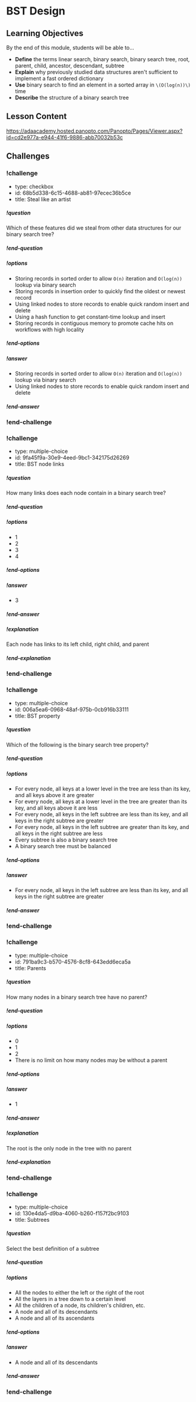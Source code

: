 # BST Design

## Learning Objectives

By the end of this module, students will be able to...

- **Define** the terms linear search, binary search, binary search tree, root, parent, child, ancestor, descendant, subtree
- **Explain** why previously studied data structures aren't sufficient to implement a fast ordered dictionary
- **Use** binary search to find an element in a sorted array in `\(O(log(n))\)` time
- **Describe** the structure of a binary search tree

## Lesson Content

https://adaacademy.hosted.panopto.com/Panopto/Pages/Viewer.aspx?id=cd2e977a-e944-41f6-9886-abb70032b53c

## Challenges


<!-- >>>>>>>>>>>>>>>>>>>>>> BEGIN CHALLENGE >>>>>>>>>>>>>>>>>>>>>> -->
<!-- Replace everything in square brackets [] and remove brackets  -->

### !challenge

* type: checkbox
* id: 68b5d338-6c15-4688-ab81-97ecec36b5ce
* title: Steal like an artist
<!-- * points: [1] (optional, the number of points for scoring as a checkpoint) -->
<!-- * topics: [python, pandas] (optional the topics for analyzing points) -->

##### !question

Which of these features did we steal from other data structures for our binary search tree?

##### !end-question

##### !options

* Storing records in sorted order to allow `O(n)` iteration and `O(log(n))` lookup via binary search
* Storing records in insertion order to quickly find the oldest or newest record
* Using linked nodes to store records to enable quick random insert and delete
* Using a hash function to get constant-time lookup and insert
* Storing records in contiguous memory to promote cache hits on workflows with high locality

##### !end-options

##### !answer

* Storing records in sorted order to allow `O(n)` iteration and `O(log(n))` lookup via binary search
* Using linked nodes to store records to enable quick random insert and delete

##### !end-answer

<!-- other optional sections -->
<!-- !hint - !end-hint (markdown, users can see after a failed attempt) -->
<!-- !rubric - !end-rubric (markdown, instructors can see while scoring a checkpoint) -->
<!-- !explanation - !end-explanation (markdown, students can see after answering correctly) -->

### !end-challenge

<!-- ======================= END CHALLENGE ======================= -->
<!-- >>>>>>>>>>>>>>>>>>>>>> BEGIN CHALLENGE >>>>>>>>>>>>>>>>>>>>>> -->
<!-- Replace everything in square brackets [] and remove brackets  -->

### !challenge

* type: multiple-choice
* id: 9fa45f9a-30e9-4eed-9bc1-342175d26269
* title: BST node links
<!-- * points: [1] (optional, the number of points for scoring as a checkpoint) -->
<!-- * topics: [python, pandas] (optional the topics for analyzing points) -->

##### !question

How many links does each node contain in a binary search tree?

##### !end-question

##### !options

* 1
* 2
* 3
* 4

##### !end-options

##### !answer

* 3

##### !end-answer

##### !explanation

Each node has links to its left child, right child, and parent

##### !end-explanation

<!-- other optional sections -->
<!-- !hint - !end-hint (markdown, users can see after a failed attempt) -->
<!-- !rubric - !end-rubric (markdown, instructors can see while scoring a checkpoint) -->
<!-- !explanation - !end-explanation (markdown, students can see after answering correctly) -->

### !end-challenge

<!-- ======================= END CHALLENGE ======================= -->
<!-- >>>>>>>>>>>>>>>>>>>>>> BEGIN CHALLENGE >>>>>>>>>>>>>>>>>>>>>> -->
<!-- Replace everything in square brackets [] and remove brackets  -->

### !challenge

* type: multiple-choice
* id: 006a5ea6-0968-48af-975b-0cb916b33111
* title: BST property
<!-- * points: [1] (optional, the number of points for scoring as a checkpoint) -->
<!-- * topics: [python, pandas] (optional the topics for analyzing points) -->

##### !question

Which of the following is the binary search tree property?

##### !end-question

##### !options

* For every node, all keys at a lower level in the tree are less than its key, and all keys above it are greater
* For every node, all keys at a lower level in the tree are greater than its key, and all keys above it are less
* For every node, all keys in the left subtree are less than its key, and all keys in the right subtree are greater
* For every node, all keys in the left subtree are greater than its key, and all keys in the right subtree are less
* Every subtree is also a binary search tree
* A binary search tree must be balanced

##### !end-options

##### !answer

* For every node, all keys in the left subtree are less than its key, and all keys in the right subtree are greater

##### !end-answer

<!-- other optional sections -->
<!-- !hint - !end-hint (markdown, users can see after a failed attempt) -->
<!-- !rubric - !end-rubric (markdown, instructors can see while scoring a checkpoint) -->
<!-- !explanation - !end-explanation (markdown, students can see after answering correctly) -->

### !end-challenge

<!-- ======================= END CHALLENGE ======================= -->
<!-- >>>>>>>>>>>>>>>>>>>>>> BEGIN CHALLENGE >>>>>>>>>>>>>>>>>>>>>> -->
<!-- Replace everything in square brackets [] and remove brackets  -->

### !challenge

* type: multiple-choice
* id: 791ba9c3-b570-4576-8cf8-643edd6eca5a
* title: Parents
<!-- * points: [1] (optional, the number of points for scoring as a checkpoint) -->
<!-- * topics: [python, pandas] (optional the topics for analyzing points) -->

##### !question

How many nodes in a binary search tree have no parent?

##### !end-question

##### !options

* 0
* 1
* 2
* There is no limit on how many nodes may be without a parent

##### !end-options

##### !answer

* 1

##### !end-answer

##### !explanation

The root is the only node in the tree with no parent

##### !end-explanation

<!-- other optional sections -->
<!-- !hint - !end-hint (markdown, users can see after a failed attempt) -->
<!-- !rubric - !end-rubric (markdown, instructors can see while scoring a checkpoint) -->
<!-- !explanation - !end-explanation (markdown, students can see after answering correctly) -->

### !end-challenge

<!-- ======================= END CHALLENGE ======================= -->
<!-- >>>>>>>>>>>>>>>>>>>>>> BEGIN CHALLENGE >>>>>>>>>>>>>>>>>>>>>> -->
<!-- Replace everything in square brackets [] and remove brackets  -->

### !challenge

* type: multiple-choice
* id: 130e4da5-d9ba-4060-b260-f157f2bc9103
* title: Subtrees
<!-- * points: [1] (optional, the number of points for scoring as a checkpoint) -->
<!-- * topics: [python, pandas] (optional the topics for analyzing points) -->

##### !question

Select the best definition of a subtree

##### !end-question

##### !options

* All the nodes to either the left or the right of the root
* All the layers in a tree down to a certain level
* All the children of a node, its children's children, etc.
* A node and all of its descendants
* A node and all of its ascendants

##### !end-options

##### !answer

* A node and all of its descendants

##### !end-answer

<!-- other optional sections -->
<!-- !hint - !end-hint (markdown, users can see after a failed attempt) -->
<!-- !rubric - !end-rubric (markdown, instructors can see while scoring a checkpoint) -->
<!-- !explanation - !end-explanation (markdown, students can see after answering correctly) -->

### !end-challenge

<!-- ======================= END CHALLENGE ======================= -->
